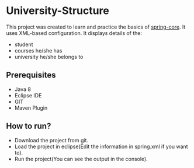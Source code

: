 # University-Structure
This project was created to learn and practice the basics of [spring-core](https://docs.spring.io/spring-framework/docs/current/spring-framework-reference/core.html). It uses XML-based configuration.
It displays details of the:
- student
- courses he/she has
- university he/she belongs to

## Prerequisites
- Java 8
- Eclipse IDE
- GIT
- Maven Plugin

## How to run?
- Download the project from git.
- Load the project in eclipse(Edit the information in spring.xml if you want to).
- Run the project(You can see the output in the console).
